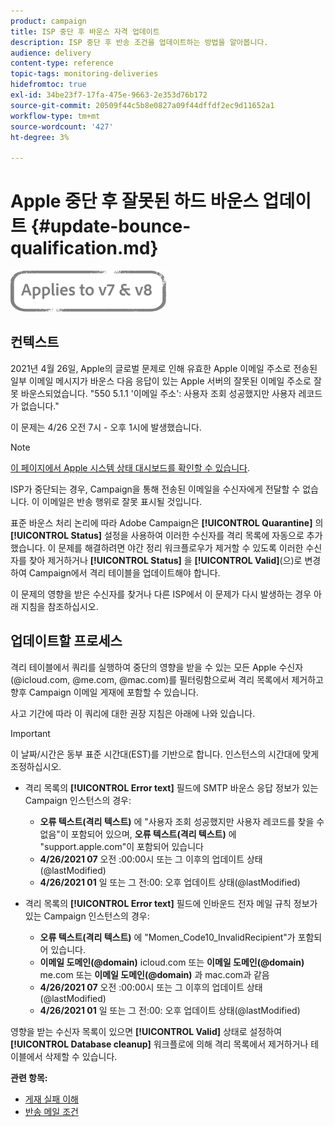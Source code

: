 ```yaml
---
product: campaign
title: ISP 중단 후 바운스 자격 업데이트
description: ISP 중단 후 반송 조건을 업데이트하는 방법을 알아봅니다.
audience: delivery
content-type: reference
topic-tags: monitoring-deliveries
hidefromtoc: true
exl-id: 34be23f7-17fa-475e-9663-2e353d76b172
source-git-commit: 20509f44c5b8e0827a09f44dffdf2ec9d11652a1
workflow-type: tm+mt
source-wordcount: '427'
ht-degree: 3%

---
```


# Apple 중단 후 잘못된 하드 바운스 업데이트 {#update-bounce-qualification.md}

![](../../assets/common.svg)

## 컨텍스트

2021년 4월 26일, Apple의 글로벌 문제로 인해 유효한 Apple 이메일 주소로 전송된 일부 이메일 메시지가 바운스 다음 응답이 있는 Apple 서버의 잘못된 이메일 주소로 잘못 바운스되었습니다.  &quot;550 5.1.1 &#39;이메일 주소&#39;: 사용자 조회 성공했지만 사용자 레코드가 없습니다.&quot;

이 문제는 4/26 오전 7시 - 오후 1시에 발생했습니다.

>[!NOTE]
>
>[이 페이지에서 Apple 시스템 상태 대시보드를 확인할 수 있습니다](https://www.apple.com/support/systemstatus/).

ISP가 중단되는 경우, Campaign을 통해 전송된 이메일을 수신자에게 전달할 수 없습니다. 이 이메일은 반송 행위로 잘못 표시될 것입니다.

표준 바운스 처리 논리에 따라 Adobe Campaign은 **[!UICONTROL Quarantine]** 의 **[!UICONTROL Status]** 설정을 사용하여 이러한 수신자를 격리 목록에 자동으로 추가했습니다. 이 문제를 해결하려면 야간 정리 워크플로우가 제거할 수 있도록 이러한 수신자를 찾아 제거하거나 **[!UICONTROL Status]** 을 **[!UICONTROL Valid]**(으)로 변경하여 Campaign에서 격리 테이블을 업데이트해야 합니다.

이 문제의 영향을 받은 수신자를 찾거나 다른 ISP에서 이 문제가 다시 발생하는 경우 아래 지침을 참조하십시오.

## 업데이트할 프로세스

격리 테이블에서 쿼리를 실행하여 중단의 영향을 받을 수 있는 모든 Apple 수신자(@icloud.com, @me.com, @mac.com)를 필터링함으로써 격리 목록에서 제거하고 향후 Campaign 이메일 게재에 포함할 수 있습니다.

사고 기간에 따라 이 쿼리에 대한 권장 지침은 아래에 나와 있습니다.

>[!IMPORTANT]
>
>이 날짜/시간은 동부 표준 시간대(EST)를 기반으로 합니다. 인스턴스의 시간대에 맞게 조정하십시오.

* 격리 목록의 **[!UICONTROL Error text]** 필드에 SMTP 바운스 응답 정보가 있는 Campaign 인스턴스의 경우:

   * **오류 텍스트(격리 텍스트)** 에 &quot;사용자 조회 성공했지만 사용자 레코드를 찾을 수 없음&quot;이 포함되어 있으며,  **오류 텍스트(격리 텍스트)** 에 &quot;support.apple.com&quot;이 포함되어 있습니다
   * **4/26/2021 07** 오전 :00:00시 또는 그 이후의 업데이트 상태(@lastModified)
   * **4/26/2021 01** 일 또는 그 전:00: 오후 업데이트 상태(@lastModified)

* 격리 목록의 **[!UICONTROL Error text]** 필드에 인바운드 전자 메일 규칙 정보가 있는 Campaign 인스턴스의 경우:

   * **오류 텍스트(격리 텍스트)** 에 &quot;Momen_Code10_InvalidRecipient&quot;가 포함되어 있습니다.
   * **이메일 도메인(@domain)** icloud.com 또는  **이메일 도메인(@domain)** me.com 또는  **이메일 도메인(@domain)** 과 mac.com과 같음
   * **4/26/2021 07** 오전 :00:00시 또는 그 이후의 업데이트 상태(@lastModified)
   * **4/26/2021 01** 일 또는 그 전:00: 오후 업데이트 상태(@lastModified)

영향을 받는 수신자 목록이 있으면 **[!UICONTROL Valid]** 상태로 설정하여 **[!UICONTROL Database cleanup]** 워크플로에 의해 격리 목록에서 제거하거나 테이블에서 삭제할 수 있습니다.

**관련 항목:**
* [게재 실패 이해](understanding-delivery-failures.md)
* [반송 메일 조건](understanding-delivery-failures.md#bounce-mail-qualification)
